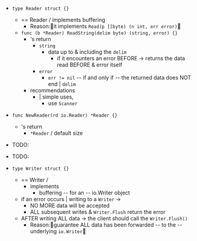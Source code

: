 * `type Reader struct {}`
    * == Reader / implements buffering
      * Reason:🧠it implements `Read(p []byte) (n int, err error)`🧠
    * `func (b *Reader) ReadString(delim byte) (string, error) {}`
        * 's return
            * `string`
                * data up to & including the `delim`
                    * if it encounters an error BEFORE -> returns the data read BEFORE & error itself
            * `error`
                * `err != nil` -- if and only if -- the returned data does NOT end | `delim`
        * recommendations
            * | simple uses,
                * use `Scanner`

* `func NewReader(rd io.Reader) *Reader {}`
    * 's return
        * `*Reader` / default size

* TODO:

* TODO:

* `type Writer struct {}`
    * == Writer /
        * implements
            * buffering -- for an -- io.Writer object
    * if an error occurs | writing to a `Writer` ->
        * NO MORE data will be accepted
        * ALL subsequent writes & `Writer.Flush` return the error
    * AFTER writing ALL data -> the client should call the `Writer.Flush()`
        * Reason:🧠guarantee ALL data has been forwarded -- to the -- underlying `io.Writer`🧠